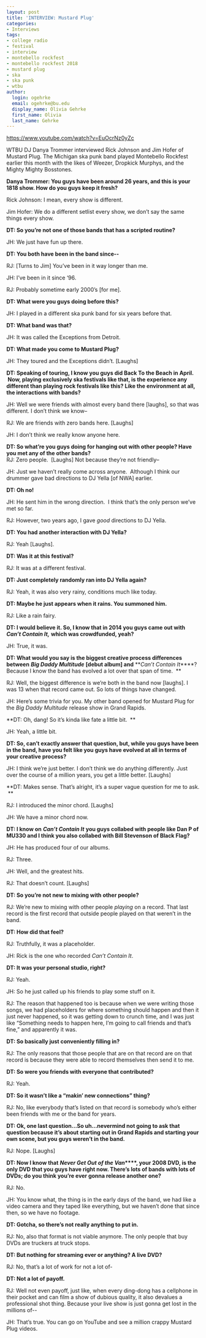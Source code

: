 ```yaml
---
layout: post
title: 'INTERVIEW: Mustard Plug'
categories:
- Interviews
tags:
- college radio
- festival
- interview
- montebello rockfest
- montebello rockfest 2018
- mustard plug
- ska
- ska punk
- wtbu
author:
  login: ogehrke
  email: ogehrke@bu.edu
  display_name: Olivia Gehrke
  first_name: Olivia
  last_name: Gehrke
---
```

https://www.youtube.com/watch?v=EuOcrNz0yZc

WTBU DJ Danya Trommer interviewed Rick Johnson and Jim Hofer of Mustard Plug. The Michigan ska punk band played Montebello Rockfest earlier this month with the likes of Weezer, Dropkick Murphys, and the Mighty Mighty Bosstones.

**Danya Trommer: You guys have been around 26 years, and this is your 1818 show. How do you guys keep it fresh?**

Rick Johnson: I mean, every show is different.  

Jim Hofer: We do a different setlist every show, we don’t say the same things every show.

**DT: So you’re not one of those bands that has a scripted routine?**

JH: We just have fun up there.

**DT: You both have been in the band since--**

RJ: \[Turns to Jim\] You’ve been in it way longer than me.  

JH: I’ve been in it since ‘96.  

RJ: Probably sometime early 2000’s \[for me\].  

**DT: What were you guys doing before this?**

JH: I played in a different ska punk band for six years before that.

**DT: What band was that?**

JH: It was called the Exceptions from Detroit.  

**DT: What made you come to Mustard Plug?**

JH: They toured and the Exceptions didn’t. \[Laughs\]

**DT: Speaking of touring, I know you guys did Back To the Beach in April.  Now, playing exclusively ska festivals like that, is the experience any different than playing rock festivals like this? Like the environment at all, the interactions with bands?** 

JH: Well we were friends with almost every band there \[laughs\], so that was different. I don’t think we know–

RJ: We are friends with zero bands here. \[Laughs\]

JH: I don’t think we really know anyone here.  

**DT: So what’re you guys doing for hanging out with other people? Have you met any of the other bands?**  
RJ: Zero people.  \[Laughs\] Not because they’re not friendly–

JH: Just we haven’t really come across anyone.  Although I think our drummer gave bad directions to DJ Yella \[of NWA\] earlier.  

**DT: Oh no!**

JH: He sent him in the wrong direction.  I think that’s the only person we’ve met so far.  

RJ: However, two years ago, I gave _good_ directions to DJ Yella.

**DT: You had another interaction with DJ Yella?**

RJ: Yeah \[Laughs\].  

**DT: Was it at this festival?**

RJ: It was at a different festival.

**DT: Just completely randomly ran into DJ Yella again?**

RJ: Yeah, it was also very rainy, conditions much like today.  

**DT: Maybe he just appears when it rains. You summoned him.** 

RJ: Like a rain fairy.

**DT: I would believe it. So, I know that in 2014 you guys came out with** **_Can’t Contain It,_** **which was crowdfunded, yeah?**

JH: True, it was.

**DT: What would you say is the biggest creative process differences between** **_Big Daddy Multitude_** **\[debut album\] and** **_Can’t Contain It_****? Because I know the band has evolved a lot over that span of time.  **

RJ: Well, the biggest difference is we’re both in the band now \[laughs\]. I was 13 when that record came out. So lots of things have changed.  

JH: Here’s some trivia for you. My other band opened for Mustard Plug for the _Big Daddy Multitude_ release show in Grand Rapids.  

**DT: Oh, dang! So it’s kinda like fate a little bit.  **

JH: Yeah, a little bit.

**DT: So, can’t exactly answer that question, but, while you guys have been in the band, have you felt like you guys have evolved at all in terms of your creative process?**

JH: I think we’re just better. I don’t think we do anything differently. Just over the course of a million years, you get a little better. \[Laughs\]  

**DT: Makes sense. That’s alright, it’s a super vague question for me to ask.  **

RJ: I introduced the minor chord. \[Laughs\]

JH: We have a minor chord now.

**DT: I know on** **_Can’t Contain It_** **you guys collabed with people like Dan P of MU330 and I think you also collabed with Bill Stevenson of Black Flag?**

JH: He has produced four of our albums.

RJ: Three.

JH: Well, and the greatest hits.  

RJ: That doesn’t count. \[Laughs\]  

**DT: So you’re not new to mixing with other people?**

RJ: We’re new to mixing with other people _playing_ on a record. That last record is the first record that outside people played on that weren’t in the band.  

**DT: How did that feel?**

RJ: Truthfully, it was a placeholder.  

JH: Rick is the one who recorded _Can’t Contain It_.

**DT: It was your personal studio, right?**

RJ: Yeah.

JH: So he just called up his friends to play some stuff on it.  

RJ: The reason that happened too is because when we were writing those songs, we had placeholders for where something should happen and then it just never happened, so it was getting down to crunch time, and I was just like “Something needs to happen here, I’m going to call friends and that’s fine,” and apparently it was.  

**DT: So basically just conveniently filling in?**

RJ: The only reasons that those people that are on that record are on that record is because they were able to record themselves then send it to me.

**DT: So were you friends with everyone that contributed?**  

RJ: Yeah.

**DT: So it wasn’t like a “makin’ new connections” thing?** 

RJ: No, like everybody that’s listed on that record is somebody who’s either been friends with me or the band for years.

**DT: Ok, one last question...So uh...nevermind not going to ask that question because it’s about starting out in Grand Rapids and starting your own scene, but you guys weren’t in the band.**

RJ: Nope. \[Laughs\]

**DT: Now I know that** **_Never Get Out of the Van_****, your 2008 DVD, is the only DVD that you guys have right now. There’s lots of bands with lots of DVDs; do you think you’re ever gonna release another one?**

RJ: No.

JH: You know what, the thing is in the early days of the band, we had like a video camera and they taped like everything, but we haven’t done that since then, so we have no footage.

**DT: Gotcha, so there’s not really anything to put in.** 

RJ: No, also that format is not viable anymore. The only people that buy DVDs are truckers at truck stops.

**DT: But nothing for streaming ever or anything? A live DVD?**  

RJ: No, that’s a lot of work for not a lot of-

**DT: Not a lot of payoff.**

RJ: Well not even payoff, just like, when every ding-dong has a cellphone in their pocket and can film a show of dubious quality, it also devalues a professional shot thing. Because your live show is just gonna get lost in the millions of--

JH: That’s true. You can go on YouTube and see a million crappy Mustard Plug videos.